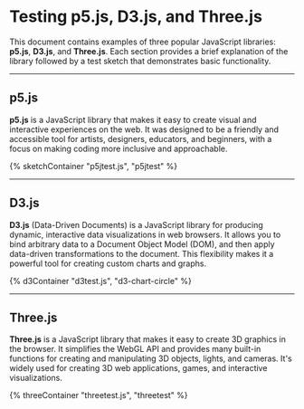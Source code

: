# Testing p5.js, D3.js, and Three.js

This document contains examples of three popular JavaScript libraries: **p5.js**, **D3.js**, and **Three.js**. Each section provides a brief explanation of the library followed by a test sketch that demonstrates basic functionality.


---

## p5.js

**p5.js** is a JavaScript library that makes it easy to create visual and interactive experiences on the web. It was designed to be a friendly and accessible tool for artists, designers, educators, and beginners, with a focus on making coding more inclusive and approachable.

{% sketchContainer "p5jtest.js", "p5jtest" %}

---

## D3.js

**D3.js** (Data-Driven Documents) is a JavaScript library for producing dynamic, interactive data visualizations in web browsers. It allows you to bind arbitrary data to a Document Object Model (DOM), and then apply data-driven transformations to the document. This flexibility makes it a powerful tool for creating custom charts and graphs.

{% d3Container "d3test.js", "d3-chart-circle" %}


---

## Three.js

**Three.js** is a JavaScript library that makes it easy to create 3D graphics in the browser. It simplifies the WebGL API and provides many built-in functions for creating and manipulating 3D objects, lights, and cameras. It's widely used for creating 3D web applications, games, and interactive visualizations.

{% threeContainer "threetest.js", "threetest" %}

